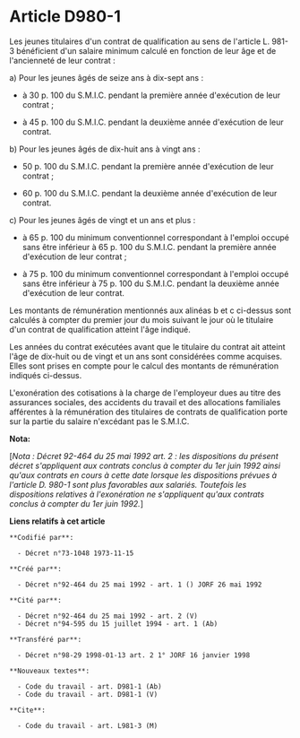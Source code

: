 # Article D980-1

Les jeunes titulaires d'un contrat de qualification au sens de l'article L. 981-3 bénéficient d'un salaire minimum calculé en
fonction de leur âge et de l'ancienneté de leur contrat :

a) Pour les jeunes âgés de seize ans à dix-sept ans :

- à 30 p. 100 du S.M.I.C. pendant la première année d'exécution de leur contrat ;

- à 45 p. 100 du S.M.I.C. pendant la deuxième année d'exécution de leur contrat.

b) Pour les jeunes âgés de dix-huit ans à vingt ans :

- 50 p. 100 du S.M.I.C. pendant la première année d'exécution de leur contrat ;

- 60 p. 100 du S.M.I.C. pendant la deuxième année d'exécution de leur contrat.

c) Pour les jeunes âgés de vingt et un ans et plus :

- à 65 p. 100 du minimum conventionnel correspondant à l'emploi occupé sans être inférieur à 65 p. 100 du S.M.I.C. pendant la
première année d'exécution de leur contrat ;

- à 75 p. 100 du minimum conventionnel correspondant à l'emploi occupé sans être inférieur à 75 p. 100 du S.M.I.C. pendant la
deuxième année d'exécution de leur contrat.

Les montants de rémunération mentionnés aux alinéas b et c ci-dessus sont calculés à compter du premier jour du mois suivant
le jour où le titulaire d'un contrat de qualification atteint l'âge indiqué.

Les années du contrat exécutées avant que le titulaire du contrat ait atteint l'âge de dix-huit ou de vingt et un ans sont
considérées comme acquises. Elles sont prises en compte pour le calcul des montants de rémunération indiqués ci-dessus.

L'exonération des cotisations à la charge de l'employeur dues au titre des assurances sociales, des accidents du travail et
des allocations familiales afférentes à la rémunération des titulaires de contrats de qualification porte sur la partie du
salaire n'excédant pas le S.M.I.C.

**Nota:**

[*Nota : Décret 92-464 du 25 mai 1992 art. 2 : les dispositions du présent décret s'appliquent aux contrats conclus à compter
du 1er juin 1992 ainsi qu'aux contrats en cours à cette date lorsque les dispositions prévues à l'article D. 980-1 sont plus
favorables aux salariés. Toutefois les dispositions relatives à l'exonération ne s'appliquent qu'aux contrats conclus à
compter du 1er juin 1992.*]

**Liens relatifs à cet article**

	**Codifié par**:

	  - Décret n°73-1048 1973-11-15

	**Créé par**:

	  - Décret n°92-464 du 25 mai 1992 - art. 1 () JORF 26 mai 1992

	**Cité par**:

	  - Décret n°92-464 du 25 mai 1992 - art. 2 (V)
	  - Décret n°94-595 du 15 juillet 1994 - art. 1 (Ab)

	**Transféré par**:

	  - Décret n°98-29 1998-01-13 art. 2 1° JORF 16 janvier 1998

	**Nouveaux textes**:

	  - Code du travail - art. D981-1 (Ab)
	  - Code du travail - art. D981-1 (V)

	**Cite**:

	  - Code du travail - art. L981-3 (M)

